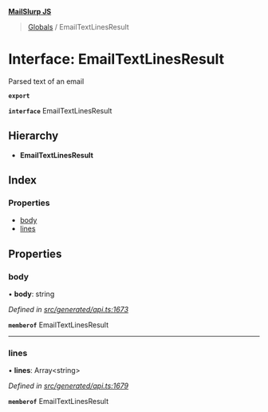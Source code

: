 **[MailSlurp JS](../README.md)**

> [Globals](../README.md) / EmailTextLinesResult

# Interface: EmailTextLinesResult

Parsed text of an email

**`export`** 

**`interface`** EmailTextLinesResult

## Hierarchy

* **EmailTextLinesResult**

## Index

### Properties

* [body](emailtextlinesresult.md#body)
* [lines](emailtextlinesresult.md#lines)

## Properties

### body

•  **body**: string

*Defined in [src/generated/api.ts:1673](https://github.com/mailslurp/mailslurp-client/blob/aab6cee/src/generated/api.ts#L1673)*

**`memberof`** EmailTextLinesResult

___

### lines

•  **lines**: Array\<string>

*Defined in [src/generated/api.ts:1679](https://github.com/mailslurp/mailslurp-client/blob/aab6cee/src/generated/api.ts#L1679)*

**`memberof`** EmailTextLinesResult
